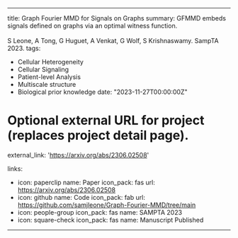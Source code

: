 
---
title: Graph Fourier MMD for Signals on Graphs
summary: GFMMD embeds signals defined on graphs via an optimal witness function.<br /><br />S Leone, A Tong, G Huguet, A Venkat, G Wolf, S Krishnaswamy. SampTA 2023.
tags:
  - Cellular Heterogeneity
  - Cellular Signaling
  - Patient-level Analysis
  - Multiscale structure
  - Biological prior knowledge
date: "2023-11-27T00:00:00Z"

# Optional external URL for project (replaces project detail page).
external_link: 'https://arxiv.org/abs/2306.02508'

links:
  - icon: paperclip
    name: Paper
    icon_pack: fas
    url: https://arxiv.org/abs/2306.02508
  - icon: github
    name: Code
    icon_pack: fab
    url: https://github.com/samjleone/Graph-Fourier-MMD/tree/main
  - icon: people-group
    icon_pack: fas
    name: SAMPTA 2023
  - icon: square-check
    icon_pack: fas
    name: Manuscript Published
---
